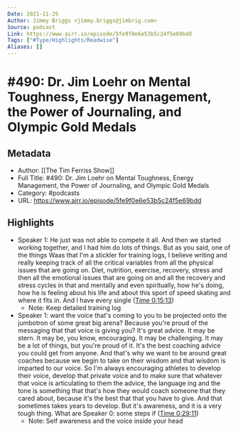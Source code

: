 ```yaml
---
Date: 2021-11-25
Author: Jimmy Briggs <jimmy.briggs@jimbrig.com>
Source: podcast
Link: https://www.airr.io/episode/5fe9f0e6e53b5c24f5e69bdd
Tags: ["#Type/Highlights/Readwise"]
Aliases: []
---
```

# #490: Dr. Jim Loehr on Mental Toughness, Energy Management, the Power of Journaling, and Olympic Gold Medals

## Metadata
- Author: [[The Tim Ferriss Show]]
- Full Title: #490: Dr. Jim Loehr on Mental Toughness, Energy Management, the Power of Journaling, and Olympic Gold Medals
- Category: #podcasts
- URL: https://www.airr.io/episode/5fe9f0e6e53b5c24f5e69bdd

## Highlights
- Speaker 1: He just was not able to compete it all. And then we started working together, and I had him do lots of things. But as you said, one of the things Waas that I'm a stickler for training logs, I believe writing and really keeping track of all the critical variables from all the physical issues that are going on. Diet, nutrition, exercise, recovery, stress and then all the emotional issues that are going on and all the recovery and stress cycles in that and mentally and even spiritually, how he's doing, how he is feeling about his life and about this sport of speed skating and where it fits in. And I have every single ([Time 0:15:13](https://www.airr.io/quote/600fd16bbe59659ef3dab63b))
    - Note: Keep detailed training log
- Speaker 1: want the voice that's coming to you to be projected onto the jumbotron of some great big arena? Because you're proud of the messaging that that voice is giving you? It's great advice. It may be stern. It may be, you know, encouraging. It may be challenging. It may be a lot of things, but you're proud of it. It's the best coaching advice you could get from anyone. And that's why we want to be around great coaches because we begin to take on their wisdom and that wisdom is imparted to our voice. So I'm always encouraging athletes to develop their voice, develop that private voice and to make sure that whatever that voice is articulating to them the advice, the language ing and the tone is something that that's how they would coach someone that they cared about, because it's the best that that you have to give. And that sometimes takes years to develop. But it's awareness, and it is a very tough thing. What are 
  Speaker 0: some steps if ([Time 0:29:11](https://www.airr.io/quote/6010ad6d5aa99ba05e7aa974))
    - Note: Self awareness and the voice inside your head
